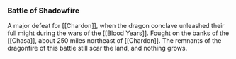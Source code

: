 ### Battle of Shadowfire

A major defeat for [[Chardon]], when the dragon conclave unleashed their full might during the wars of the [[Blood Years]].  Fought on the banks of the [[Chasa]], about 250 miles northeast of [[Chardon]]. The remnants of the dragonfire of this battle still scar the land, and nothing grows. 
